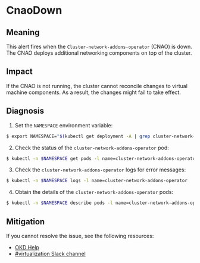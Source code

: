 # CnaoDown
<!-- Edited by Jiří Herrmann, 3 Nov 2022 -->

## Meaning

This alert fires when the `Cluster-network-addons-operator` (CNAO) is down.
The CNAO deploys additional networking components on top of the cluster.

## Impact

If the CNAO is not running, the cluster cannot reconcile changes to virtual machine components. As a result, the changes might fail to take effect.

## Diagnosis

1. Set the `NAMESPACE` environment variable:
```bash
$ export NAMESPACE="$(kubectl get deployment -A | grep cluster-network-addons-operator | awk '{print $1}')"
```

2. Check the status of the `cluster-network-addons-operator` pod:
```bash
$ kubectl -n $NAMESPACE get pods -l name=cluster-network-addons-operator
```
 
3. Check the `cluster-network-addons-operator` logs for error messages:
```bash
$ kubectl -n $NAMESPACE logs -l name=cluster-network-addons-operator
```

4. Obtain the details of the `cluster-network-addons-operator` pods:
```bash
$ kubectl -n $NAMESPACE describe pods -l name=cluster-network-addons-operator
```

## Mitigation

<!--DS: If you cannot resolve the issue, log in to the link:https://access.redhat.com[Customer Portal] and open a support case, attaching the artifacts gathered during the Diagnosis procedure.-->
<!--USstart-->
If you cannot resolve the issue, see the following resources:

- [OKD Help](https://www.okd.io/help/)
- [#virtualization Slack channel](https://kubernetes.slack.com/channels/virtualization)
<!--USend-->
